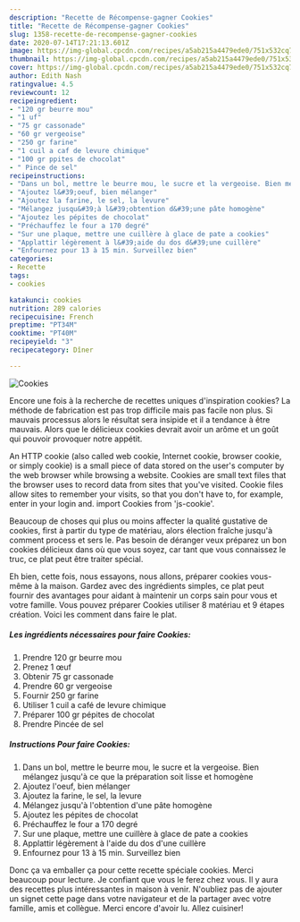 ```yaml
---
description: "Recette de Récompense-gagner Cookies"
title: "Recette de Récompense-gagner Cookies"
slug: 1358-recette-de-recompense-gagner-cookies
date: 2020-07-14T17:21:13.601Z
image: https://img-global.cpcdn.com/recipes/a5ab215a4479ede0/751x532cq70/cookies-photo-principale-de-la-recette.jpg
thumbnail: https://img-global.cpcdn.com/recipes/a5ab215a4479ede0/751x532cq70/cookies-photo-principale-de-la-recette.jpg
cover: https://img-global.cpcdn.com/recipes/a5ab215a4479ede0/751x532cq70/cookies-photo-principale-de-la-recette.jpg
author: Edith Nash
ratingvalue: 4.5
reviewcount: 12
recipeingredient:
- "120 gr beurre mou"
- "1 uf"
- "75 gr cassonade"
- "60 gr vergeoise"
- "250 gr farine"
- "1 cuil a caf de levure chimique"
- "100 gr ppites de chocolat"
- " Pince de sel"
recipeinstructions:
- "Dans un bol, mettre le beurre mou, le sucre et la vergeoise. Bien mélangez jusqu&#39;à ce que la préparation soit lisse et homogène"
- "Ajoutez l&#39;oeuf, bien mélanger"
- "Ajoutez la farine, le sel, la levure"
- "Mélangez jusqu&#39;à l&#39;obtention d&#39;une pâte homogène"
- "Ajoutez les pépites de chocolat"
- "Préchauffez le four a 170 degré"
- "Sur une plaque, mettre une cuillère à glace de pate a cookies"
- "Applattir légèrement à l&#39;aide du dos d&#39;une cuillère"
- "Enfournez pour 13 à 15 min. Surveillez bien"
categories:
- Recette
tags:
- cookies

katakunci: cookies 
nutrition: 289 calories
recipecuisine: French
preptime: "PT34M"
cooktime: "PT40M"
recipeyield: "3"
recipecategory: Dîner

---
```



![Cookies](https://img-global.cpcdn.com/recipes/a5ab215a4479ede0/751x532cq70/cookies-photo-principale-de-la-recette.jpg)

Encore une fois à la recherche de recettes uniques d'inspiration cookies? La méthode de fabrication est pas trop difficile mais pas facile non plus. Si mauvais processus alors le résultat sera insipide et il a tendance à être mauvais. Alors que le délicieux cookies devrait avoir un arôme et un goût qui pouvoir provoquer notre appétit.

An HTTP cookie (also called web cookie, Internet cookie, browser cookie, or simply cookie) is a small piece of data stored on the user&#39;s computer by the web browser while browsing a website. Cookies are small text files that the browser uses to record data from sites that you&#39;ve visited. Cookie files allow sites to remember your visits, so that you don&#39;t have to, for example, enter in your login and. import Cookies from &#39;js-cookie&#39;.

Beaucoup de choses qui plus ou moins affecter la qualité gustative de cookies, first à partir du type de matériau, alors élection fraîche jusqu'à comment process et sers le. Pas besoin de déranger veux préparez un bon cookies délicieux dans où que vous soyez, car tant que vous connaissez le truc, ce plat peut être traiter spécial.


Eh bien, cette fois, nous essayons, nous allons, préparer cookies vous-même à la maison. Gardez avec des ingrédients simples, ce plat peut fournir des avantages pour aidant à maintenir un corps sain pour vous et votre famille. Vous pouvez préparer Cookies utiliser 8 matériau et 9 étapes création. Voici les comment dans faire le plat.

<!--inarticleads1-->

##### Les ingrédients nécessaires pour faire Cookies:

1. Prendre 120 gr beurre mou
1. Prenez 1 œuf
1. Obtenir 75 gr cassonade
1. Prendre 60 gr vergeoise
1. Fournir 250 gr farine
1. Utiliser 1 cuil a café de levure chimique
1. Préparer 100 gr pépites de chocolat
1. Prendre  Pincée de sel




<!--inarticleads2-->

##### Instructions Pour faire Cookies:

1. Dans un bol, mettre le beurre mou, le sucre et la vergeoise. Bien mélangez jusqu&#39;à ce que la préparation soit lisse et homogène
1. Ajoutez l&#39;oeuf, bien mélanger
1. Ajoutez la farine, le sel, la levure
1. Mélangez jusqu&#39;à l&#39;obtention d&#39;une pâte homogène
1. Ajoutez les pépites de chocolat
1. Préchauffez le four a 170 degré
1. Sur une plaque, mettre une cuillère à glace de pate a cookies
1. Applattir légèrement à l&#39;aide du dos d&#39;une cuillère
1. Enfournez pour 13 à 15 min. Surveillez bien





Donc ça va emballer ça pour cette recette spéciale cookies. Merci beaucoup pour lecture. Je confiant que vous le ferez chez vous. Il y aura des recettes plus  intéressantes in maison à venir. N'oubliez pas de ajouter un signet cette page dans votre navigateur et de la partager avec votre famille, amis et collègue. Merci encore d'avoir lu. Allez cuisiner!
